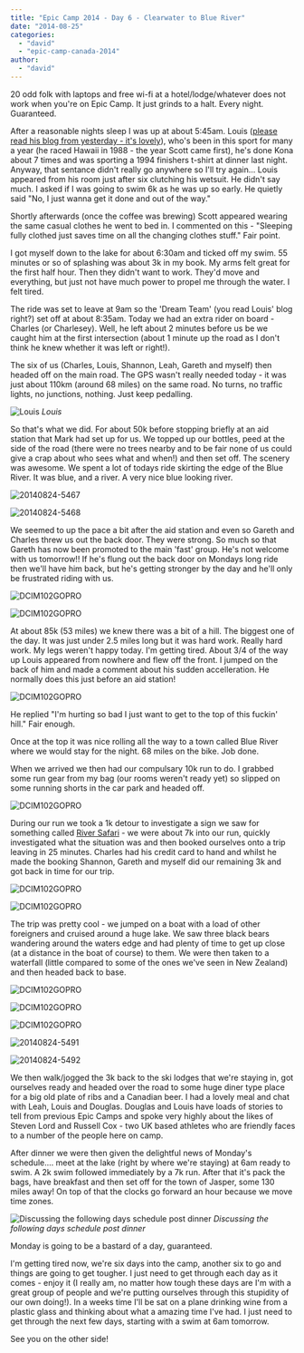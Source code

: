```yaml
---
title: "Epic Camp 2014 - Day 6 - Clearwater to Blue River"
date: "2014-08-25"
categories: 
  - "david"
  - "epic-camp-canada-2014"
author: 
  - "david"
---
```


20 odd folk with laptops and free wi-fi at a hotel/lodge/whatever does not work when you're on Epic Camp. It just grinds to a halt. Every night. Guaranteed.

After a reasonable nights sleep I was up at about 5:45am. Louis ([please read his blog from yesterday - it's lovely](http://loueccanada14.blogspot.ca/2014/08/day-5-dream-team.html)), who's been in this sport for many a year (he raced Hawaii in 1988 - the year Scott came first), he's done Kona about 7 times and was sporting a 1994 finishers t-shirt at dinner last night. Anyway, that sentance didn't really go anywhere so I'll try again... Louis appeared from his room just after six clutching his wetsuit. He didn't say much. I asked if I was going to swim 6k as he was up so early. He quietly said "No, I just wanna get it done and out of the way."

Shortly afterwards (once the coffee was brewing) Scott appeared wearing the same casual clothes he went to bed in. I commented on this - "Sleeping fully clothed just saves time on all the changing clothes stuff." Fair point.

I got myself down to the lake for about 6:30am and ticked off my swim. 55 minutes or so of splashing was about 3k in my book. My arms felt great for the first half hour. Then they didn't want to work. They'd move and everything, but just not have much power to propel me through the water. I felt tired.

The ride was set to leave at 9am so the 'Dream Team' (you read Louis' blog right?) set off at about 8:35am. Today we had an extra rider on board - Charles (or Charlesey). Well, he left about 2 minutes before us be we caught him at the first intersection (about 1 minute up the road as I don't think he knew whether it was left or right!).

The six of us (Charles, Louis, Shannon, Leah, Gareth and myself) then headed off on the main road. The GPS wasn't really needed today - it was just about 110km (around 68 miles) on the same road. No turns, no traffic lights, no junctions, nothing. Just keep pedalling.

![Louis](/images/2014/20140824-5463.jpg) 
*Louis*

So that's what we did. For about 50k before stopping briefly at an aid station that Mark had set up for us. We topped up our bottles, peed at the side of the road (there were no trees nearby and to be fair none of us could give a crap about who sees what and when!) and then set off. The scenery was awesome. We spent a lot of todays ride skirting the edge of the Blue River. It was blue, and a river. A very nice blue looking river.

![20140824-5467](/images/2014/20140824-5467.jpg)

![20140824-5468](/images/2014/20140824-5468.jpg)

We seemed to up the pace a bit after the aid station and even so Gareth and Charles threw us out the back door. They were strong. So much so that Gareth has now been promoted to the main 'fast' group. He's not welcome with us tomorrow!! If he's flung out the back door on Mondays long ride then we'll have him back, but he's getting stronger by the day and he'll only be frustrated riding with us.

![DCIM102GOPRO](/images/2014/20140824-0013468.jpg)

![DCIM102GOPRO](/images/2014/20140824-0023486.jpg)

At about 85k (53 miles) we knew there was a bit of a hill. The biggest one of the day. It was just under 2.5 miles long but it was hard work. Really hard work. My legs weren't happy today. I'm getting tired. About 3/4 of the way up Louis appeared from nowhere and flew off the front. I jumped on the back of him and made a comment about his sudden accelleration. He normally does this just before an aid station!

![DCIM102GOPRO](/images/2014/20140824-0023539.jpg)

He replied "I'm hurting so bad I just want to get to the top of this fuckin' hill." Fair enough.

Once at the top it was nice rolling all the way to a town called Blue River where we would stay for the night. 68 miles on the bike. Job done.

When we arrived we then had our compulsary 10k run to do. I grabbed some run gear from my bag (our rooms weren't ready yet) so slipped on some running shorts in the car park and headed off.

![DCIM102GOPRO](/images/2014/20140824-0073657.jpg)

During our run we took a 1k detour to investigate a sign we saw for something called [River Safari](http://riversafari.com/WP/) - we were about 7k into our run, quickly investigated what the situation was and then booked ourselves onto a trip leaving in 25 minutes. Charles had his credit card to hand and whilst he made the booking Shannon, Gareth and myself did our remaining 3k and got back in time for our trip.

![DCIM102GOPRO](/images/2014/20140824-0163800.jpg)

![DCIM102GOPRO](/images/2014/20140824-0133717.jpg)

The trip was pretty cool - we jumped on a boat with a load of other foreigners and cruised around a huge lake. We saw three black bears wandering around the waters edge and had plenty of time to get up close (at a distance in the boat of course) to them. We were then taken to a waterfall (little compared to some of the ones we've seen in New Zealand) and then headed back to base.

![DCIM102GOPRO](/images/2014/20140824-0203830.jpg)

![DCIM102GOPRO](/images/2014/20140824-0253877.jpg)

![DCIM102GOPRO](/images/2014/20140824-0303969.jpg)

![20140824-5491](/images/2014/20140824-5491.jpg)

![20140824-5492](/images/2014/20140824-5492.jpg)

We then walk/jogged the 3k back to the ski lodges that we're staying in, got ourselves ready and headed over the road to some huge diner type place for a big old plate of ribs and a Canadian beer. I had a lovely meal and chat with Leah, Louis and Douglas. Douglas and Louis have loads of stories to tell from previous Epic Camps and spoke very highly about the likes of Steven Lord and Russell Cox - two UK based athletes who are friendly faces to a number of the people here on camp.

After dinner we were then given the delightful news of Monday's schedule.... meet at the lake (right by where we're staying) at 6am ready to swim. A 2k swim followed immediately by a 7k run. After that it's pack the bags, have breakfast and then set off for the town of Jasper, some 130 miles away! On top of that the clocks go forward an hour because we move time zones.

![Discussing the following days schedule post dinner](/images/2014/20140824-5495.jpg) 
*Discussing the following days schedule post dinner*

Monday is going to be a bastard of a day, guaranteed.

I'm getting tired now, we're six days into the camp, another six to go and things are going to get tougher. I just need to get through each day as it comes - enjoy it (I really am, no matter how tough these days are I'm with a great group of people and we're putting ourselves through this stupidity of our own doing!). In a weeks time I'll be sat on a plane drinking wine from a plastic glass and thinking about what a amazing time I've had. I just need to get through the next few days, starting with a swim at 6am tomorrow.

See you on the other side!

